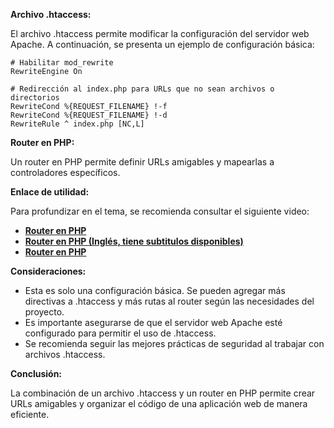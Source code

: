 **Archivo .htaccess:**

El archivo .htaccess permite modificar la configuración del servidor web Apache. A continuación, se presenta un ejemplo de configuración básica:

```htaccess
# Habilitar mod_rewrite
RewriteEngine On

# Redirección al index.php para URLs que no sean archivos o directorios
RewriteCond %{REQUEST_FILENAME} !-f
RewriteCond %{REQUEST_FILENAME} !-d
RewriteRule ^ index.php [NC,L]
```

**Router en PHP:**

Un router en PHP permite definir URLs amigables y mapearlas a controladores específicos.

**Enlace de utilidad:**

Para profundizar en el tema, se recomienda consultar el siguiente video:

* **[**Router en PHP**](https://www.youtube.com/watch?v=jTFefd3n-kE)**
* **[**Router en PHP (Inglés, tiene subtitulos disponibles)**](https://www.youtube.com/watch?v=siQUekpmImw)**
* **[**Router en PHP**](https://emiliocobos.net/router-en-php/)**

**Consideraciones:**

* Esta es solo una configuración básica. Se pueden agregar más directivas a .htaccess y más rutas al router según las necesidades del proyecto.
* Es importante asegurarse de que el servidor web Apache esté configurado para permitir el uso de .htaccess.
* Se recomienda seguir las mejores prácticas de seguridad al trabajar con archivos .htaccess.

**Conclusión:**

La combinación de un archivo .htaccess y un router en PHP permite crear URLs amigables y organizar el código de una aplicación web de manera eficiente.
